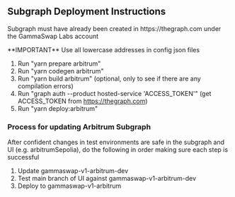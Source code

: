 ## Subgraph Deployment Instructions

<p>Subgraph must have already been created in https://thegraph.com under the GammaSwap Labs account</p>
**IMPORTANT** Use all lowercase addresses in config json files

1. Run "yarn prepare arbitrum"
2. Run "yarn codegen arbitrum"
3. Run "yarn build arbitrum" (optional, only to see if there are any compilation errors)
4. Run "graph auth --product hosted-service 'ACCESS_TOKEN'" (get ACCESS_TOKEN from https://thegraph.com)
5. Run "yarn deploy:arbitrum"

### Process for updating Arbitrum Subgraph

After confident changes in test environments are safe in the subgraph and UI (e.g. arbitrumSepolia), do the following
in order making sure each step is successful

1. Update gammaswap-v1-arbitrum-dev
2. Test main branch of UI against gammaswap-v1-arbitrum-dev
3. Deploy to gammaswap-v1-arbitrum